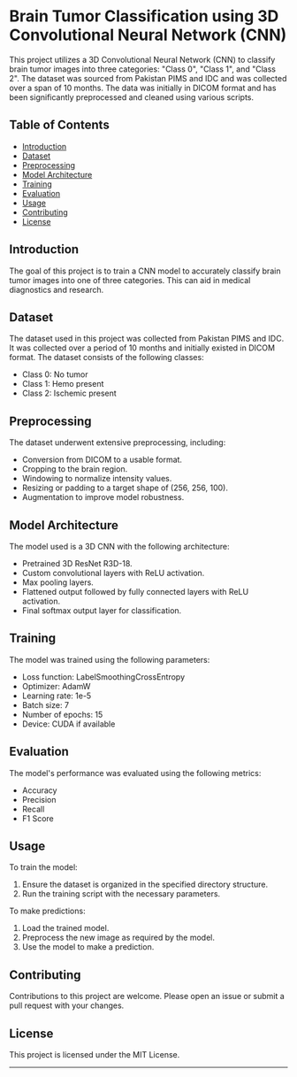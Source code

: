 
# Brain Tumor Classification using 3D Convolutional Neural Network (CNN)

This project utilizes a 3D Convolutional Neural Network (CNN) to classify brain tumor images into three categories: "Class 0", "Class 1", and "Class 2". The dataset was sourced from Pakistan PIMS and IDC and was collected over a span of 10 months. The data was initially in DICOM format and has been significantly preprocessed and cleaned using various scripts.

## Table of Contents
- [Introduction](#introduction)
- [Dataset](#dataset)
- [Preprocessing](#preprocessing)
- [Model Architecture](#model-architecture)
- [Training](#training)
- [Evaluation](#evaluation)
- [Usage](#usage)
- [Contributing](#contributing)
- [License](#license)

## Introduction
The goal of this project is to train a CNN model to accurately classify brain tumor images into one of three categories. This can aid in medical diagnostics and research.

## Dataset
The dataset used in this project was collected from Pakistan PIMS and IDC. It was collected over a period of 10 months and initially existed in DICOM format. The dataset consists of the following classes:
- Class 0: No tumor
- Class 1: Hemo present
- Class 2: Ischemic present

## Preprocessing
The dataset underwent extensive preprocessing, including:
- Conversion from DICOM to a usable format.
- Cropping to the brain region.
- Windowing to normalize intensity values.
- Resizing or padding to a target shape of (256, 256, 100).
- Augmentation to improve model robustness.

## Model Architecture
The model used is a 3D CNN with the following architecture:
- Pretrained 3D ResNet R3D-18.
- Custom convolutional layers with ReLU activation.
- Max pooling layers.
- Flattened output followed by fully connected layers with ReLU activation.
- Final softmax output layer for classification.

## Training
The model was trained using the following parameters:
- Loss function: LabelSmoothingCrossEntropy
- Optimizer: AdamW
- Learning rate: 1e-5
- Batch size: 7
- Number of epochs: 15
- Device: CUDA if available

## Evaluation
The model's performance was evaluated using the following metrics:
- Accuracy
- Precision
- Recall
- F1 Score

## Usage
To train the model:
1. Ensure the dataset is organized in the specified directory structure.
2. Run the training script with the necessary parameters.

To make predictions:
1. Load the trained model.
2. Preprocess the new image as required by the model.
3. Use the model to make a prediction.

## Contributing
Contributions to this project are welcome. Please open an issue or submit a pull request with your changes.

## License
This project is licensed under the MIT License.

---

